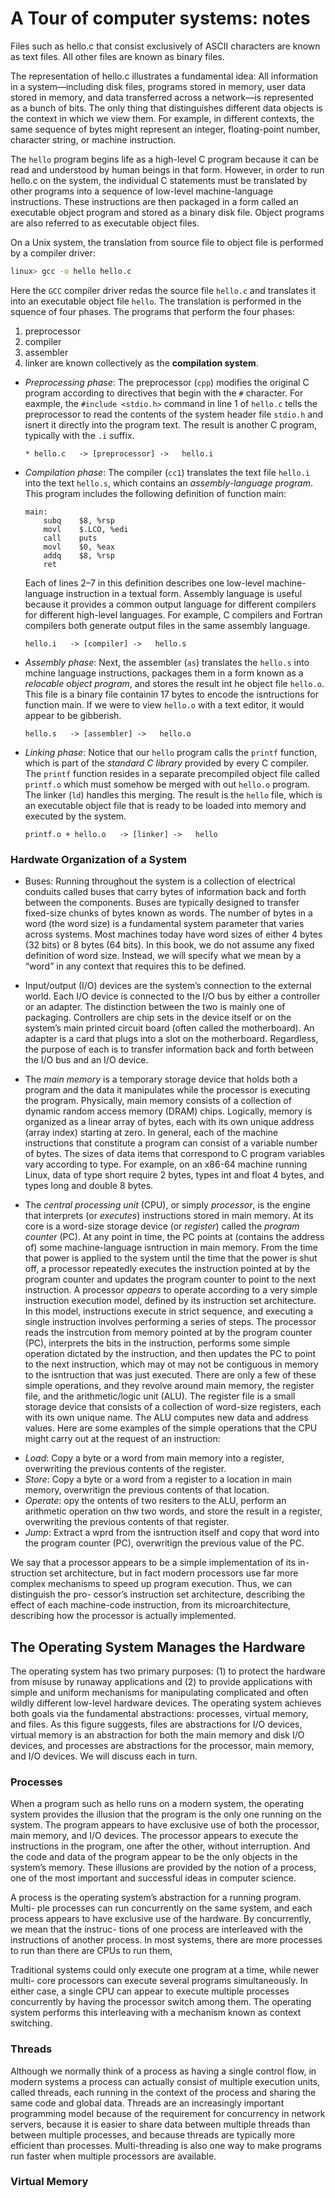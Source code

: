 # A Tour of computer systems: notes
Files such as hello.c that consist exclusively
of ASCII characters are known as text files. All other files are known as binary
files.

The representation of hello.c illustrates a fundamental idea: All information
in a system—including disk files, programs stored in memory, user data stored in
memory, and data transferred across a network—is represented as a bunch of bits.
The only thing that distinguishes different data objects is the context in which
we view them. For example, in different contexts, the same sequence of bytes
might represent an integer, floating-point number, character string, or machine
instruction.

The `hello` program begins life as a high-level C program because it can be read
and understood by human beings in that form. However, in order to run hello.c
on the system, the individual C statements must be translated by other programs
into a sequence of low-level machine-language instructions. These instructions are
then packaged in a form called an executable object program and stored as a binary
disk file. Object programs are also referred to as executable object files.

On a Unix system, the translation from source file to object file is performed
by a compiler driver:
```bash
linux> gcc -o hello hello.c
```

Here the `GCC` compiler driver redas the source file `hello.c` and translates it into
an executable object file `hello`. The translation is performed in the squence 
of four phases. The programs that perform the four phases:
1. preprocessor
2. compiler
3. assembler
4. linker
are known collectively as the __compilation system__.

 + _Preprocessing phase_: The preprocessor (`cpp`) modifies the original C program
   according to directives that begin with the `#` character. For eaxmple, the
   `#include <stdio.h>` command in line 1 of `hello.c` tells the preprocessor
   to read the contents of the system header file `stdio.h` and isnert it directly
   into the program text. The result is another C program, typically with the `.i`
   suffix.
   ```
   * hello.c   -> [preprocessor] ->   hello.i
   ```

 + _Compilation phase_: The compiler (`cc1`) translates the   text file `hello.i` into
    the text `hello.s`, which contains an _assembly-language program_. This program includes the following definition
    of function main:
    ```assembly
    main:
        subq    $8, %rsp
        movl    $.LCO, %edi
        call    puts
        movl    $0, %eax
        addq    $8, %rsp
        ret
    ```
    Each of lines 2–7 in this definition describes one low-level machine-
    language instruction in a textual form. Assembly language is useful because
    it provides a common output language for different compilers for different
    high-level languages. For example, C compilers and Fortran compilers both
    generate output files in the same assembly language.
    ```
    hello.i   -> [compiler] ->   hello.s
    ```

 + _Assembly phase_: Next, the assembler (`as`) translates
 the `hello.s` into mchine language instructions,
   packages them in a form known as a _relocable object program_,
   and stores the result int he object file `hello.o`.
   This file is a binary file containin 17 bytes to encode
   the isntructions for function main. If we were to
   view `hello.o` with a text editor, it would
   appear to be gibberish.
   ```
   hello.s   -> [assembler] ->   hello.o
   ```

 + _Linking phase_: Notice that our `hello` program calls
   the `printf` function, which is part of the _standard C library_ provided by every C compiler. The `printf`
   function resides in a separate precompiled object file 
   called `printf.o` which must somehow be merged with
   out `hello.o` program. The linker (`ld`) handles this
   merging. The result is the `hello` file, which is an
   executable object file that is ready to be loaded into 
   memory and executed by the system.
   ```
   printf.o + hello.o   -> [linker] ->   hello
   ```



### Hardwate Organization of a System
+ Buses: Running throughout the system is a collection of electrical conduits called buses
that carry bytes of information back and forth between the components. Buses
are typically designed to transfer fixed-size chunks of bytes known as words. The
number of bytes in a word (the word size) is a fundamental system parameter that
varies across systems. Most machines today have word sizes of either 4 bytes (32
bits) or 8 bytes (64 bits). In this book, we do not assume any fixed definition of
word size. Instead, we will specify what we mean by a “word” in any context that
requires this to be defined.

+ Input/output (I/O) devices are the system’s connection to the external world. Each I/O device is connected to the I/O bus by either a controller or an adapter.
The distinction between the two is mainly one of packaging. Controllers are chip
sets in the device itself or on the system’s main printed circuit board (often called
the motherboard). An adapter is a card that plugs into a slot on the motherboard.
Regardless, the purpose of each is to transfer information back and forth between
the I/O bus and an I/O device.

+ The _main memory_ is a temporary storage device that holds both a program and
the data it manipulates while the processor is executing the program. Physically,
main memory consists of a collection of dynamic random access memory (DRAM)
chips. Logically, memory is organized as a linear array of bytes, each with its own
unique address (array index) starting at zero. In general, each of the machine
instructions that constitute a program can consist of a variable number of bytes.
The sizes of data items that correspond to C program variables vary according
to type. For example, on an x86-64 machine running Linux, data of type short
require 2 bytes, types int and float 4 bytes, and types long and double 8 bytes.

+ The _central processing unit_ (CPU), or simply _processor_, is the engine that
interprets (or _executes_) instructions stored in main memory. At its core
is a word-size storage device (or _register_) called the _program counter_ (PC).
At any point in time, the PC points at (contains the address of) some
machine-language isntruction in main memory. From the time that power is applied
to the system until the time that the
power is shut off, a processor repeatedly executes the instruction pointed at by the
program counter and updates the program counter to point to the next instruction.
A processor _appears_ to operate according to a very simple instruction execution
model, defined by its instruction set architecture. In this model, instructions execute
in strict sequence, and executing a single instruction involves performing
a series of steps. The processor reads the instrcution from memory pointed
at by the program counter (PC), interprets the bits in the instruction, performs
some simple operation dictated by the instruction, and then updates the PC to
point to the next instruction, which may ot may not be contiguous in memory
to the isntruction that was just executed.
There are only a few of these simple operations, and they revolve around
main memory, the register file, and the arithmetic/logic unit (ALU). The register
file is a small storage device that consists of a collection of word-size registers, each
with its own unique name. The ALU computes new data and address values. Here
are some examples of the simple operations that the CPU might carry out at the
request of an instruction:
- _Load_: Copy a byte or a word from main memory into a register,
overwriting the previous contents of the register.
- _Store_: Copy a byte or a word from a register to a location in main memory,
overwritign the previous contents of that location.
- _Operate_: opy the ontents of two resiters to the ALU, perform an
arithmetic operation on thw two words, and store the result in a register,
overwriting the previous contents of that register.
- _Jump_: Extract a wprd from the isntruction itself and copy that word
into the program counter (PC), overwritign the previous value of the PC.

We say that a processor appears to be a simple implementation of its in-
struction set architecture, but in fact modern processors use far more complex
mechanisms to speed up program execution. Thus, we can distinguish the pro-
cessor’s instruction set architecture, describing the effect of each machine-code
instruction, from its microarchitecture, describing how the processor is actually
implemented. 


## The Operating System Manages the Hardware
The operating system has two primary purposes: (1) to protect the hardware
from misuse by runaway applications and (2) to provide applications with simple
and uniform mechanisms for manipulating complicated and often wildly different
low-level hardware devices. The operating system achieves both goals via the
fundamental abstractions: processes, virtual memory, and
files. As this figure suggests, files are abstractions for I/O devices, virtual memory
is an abstraction for both the main memory and disk I/O devices, and processes
are abstractions for the processor, main memory, and I/O devices. We will discuss
each in turn.

### Processes
When a program such as hello runs on a modern system, the operating system
provides the illusion that the program is the only one running on the system. The
program appears to have exclusive use of both the processor, main memory, and
I/O devices. The processor appears to execute the instructions in the program, one
after the other, without interruption. And the code and data of the program appear
to be the only objects in the system’s memory. These illusions are provided by the
notion of a process, one of the most important and successful ideas in computer
science.

A process is the operating system’s abstraction for a running program. Multi-
ple processes can run concurrently on the same system, and each process appears
to have exclusive use of the hardware. By concurrently, we mean that the instruc-
tions of one process are interleaved with the instructions of another process. In
most systems, there are more processes to run than there are CPUs to run them,

Traditional systems could only execute one program at a time, while newer multi-
core processors can execute several programs simultaneously. In either case, a
single CPU can appear to execute multiple processes concurrently by having the
processor switch among them. The operating system performs this interleaving
with a mechanism known as context switching.

### Threads
Although we normally think of a process as having a single control flow, in modern
systems a process can actually consist of multiple execution units, called threads,
each running in the context of the process and sharing the same code and global
data. Threads are an increasingly important programming model because of the
requirement for concurrency in network servers, because it is easier to share data
between multiple threads than between multiple processes, and because threads
are typically more efficient than processes. Multi-threading is also one way to make
programs run faster when multiple processors are available.

### Virtual Memory
